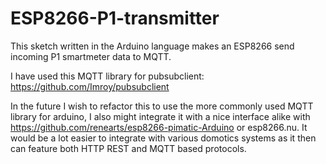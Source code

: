 # ESP8266-P1-transmitter
This sketch written in the Arduino language makes an ESP8266 send incoming P1 smartmeter data to MQTT.

I have used this MQTT library for pubsubclient:
https://github.com/Imroy/pubsubclient

In the future I wish to refactor this to use the more commonly used MQTT library for arduino, I also might integrate it with a nice interface alike with https://github.com/renearts/esp8266-pimatic-Arduino or esp8266.nu. It would be a lot easier to integrate with various domotics systems as it then can feature both HTTP REST and MQTT based protocols. 
